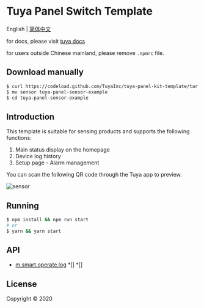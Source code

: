# Tuya Panel Switch Template

English | [简体中文](./README-zh_CN.md)

for docs, please visit [tuya docs](https://docs.tuya.com)

for users outside Chinese mainland, please remove `.npmrc` file.

## Download manually

```bash
$ curl https://codeload.github.com/TuyaInc/tuya-panel-kit-template/tar.gz/develop | tar -xz --strip=2 tuya-panel-kit-template-develop/examples/sensor
$ mv sensor tuya-panel-sensor-example
$ cd tuya-panel-sensor-example
```

## Introduction

This template is suitable for sensing products and supports the following functions:

1. Main status display on the homepage
2. Device log history
3. Setup page - Alarm management

You can scan the following QR code through the Tuya app to preview.

![sensor](https://images.tuyacn.com/fe-static/docs/img/68a3f0db-5185-4de6-be4b-34a8a4b7cf4e.png)

## Running

```bash
$ npm install && npm run start
# or
$ yarn && yarn start
```

## API

* [m.smart.operate.log](https://docs.tuya.com/zh/iot/panel-development/panel-sdk-development/common-sdk-development/data-statistics-related-interface/data-statistics-related-interface?id=K9m1dlf41ex5f)
*[]
*[]

## License

Copyright © 2020
